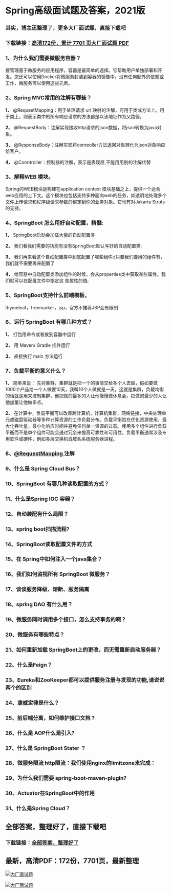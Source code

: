 # Spring高级面试题及答案，2021版

### 其实，博主还整理了，更多大厂面试题，直接下载吧

### 下载链接：[高清172份，累计 7701 页大厂面试题  PDF](https://github.com/souyunku/DevBooks/blob/master/docs/index.md)



### 1、为什么我们需要微服务容器？

要管理基于微服务的应用程序，容器是最简单的选择。它帮助用户单独部署和开发。您还可以使用Docker将微服务封装到容器的镜像中。没有任何额外的依赖或工作，微服务可以使用这些元素。


### 2、Spring MVC常用的注解有哪些？

**1、** @RequestMapping：用于处理请求 url 映射的注解，可用于类或方法上。用于类上，则表示类中的所有响应请求的方法都是以该地址作为父路径。

**2、** @RequestBody：注解实现接收http请求的json数据，将json转换为java对象。

**3、** @ResponseBody：注解实现将conreoller方法返回对象转化为json对象响应给客户。

**4、** @Conntroller：控制器的注解，表示是表现层,不能用用别的注解代替


### 3、解释WEB 模块。

Spring的WEB模块是构建在application context 模块基础之上，提供一个适合web应用的上下文。这个模块也包括支持多种面向web的任务，如透明地处理多个文件上传请求和程序级请求参数的绑定到你的业务对象。它也有对Jakarta Struts的支持。


### 4、SpringBoot 怎么用好自动配置，精髓:

**1、** SpringBoot启动会加载大量的自动配置类

**2、** 我们看我们需要的功能有没有SpringBoot默认写好的自动配置类;

**3、** 我们再来看这个自动配置类中到底配置了哪些组件;(只要我们要用的组件有，我们就不需要再来配置了

**4、** 给容器中自动配置类添加组件的时候，会从properties类中获取某些属性。我们就可以在配置文件中指定这 些属性的值;


### 5、SpringBoot支持什么前端模板，

thymeleaf，freemarker，jsp，官方不推荐JSP会有限制


### 6、运行 SpringBoot 有哪几种方式？

**1、** 打包用命令或者放到容器中运行

**2、** 用 Maven/ Gradle 插件运行

**3、** 直接执行 main 方法运行


### 7、负载平衡的意义什么？

**1、** 简单来说： 先将集群，集群就是把一个的事情交给多个人去做，假如要做1000个产品给一个人做要10天，我叫10个人做就是一天，这就是集群，负载均衡的话就是用来控制集群，他把做的最多的人让他慢慢做休息会，把做的最少的人让他加量让他做多点。

**2、** 在计算中，负载平衡可以改善跨计算机，计算机集群，网络链接，中央处理单元或磁盘驱动器等多种计算资源的工作负载分布。负载平衡旨在优化资源使用，最大化吞吐量，最小化响应时间并避免任何单一资源的过载。使用多个组件进行负载平衡而不是单个组件可能会通过冗余来提高可靠性和可用性。负载平衡通常涉及专用软件或硬件，例如多层交换机或域名系统服务器进程。


### 8、[@RequestMapping ](/RequestMapping ) 注解
### 9、什么是 Spring Cloud Bus？
### 10、SpringBoot 有哪几种读取配置的方式？
### 11、什么是Spring IOC 容器？
### 12、自动装配有什么局限？
### 13、spring boot扫描流程?
### 14、SpringBoot读取配置文件的方式
### 15、在 Spring中如何注入一个java集合？
### 16、我们如何监视所有 SpringBoot 微服务？
### 17、谈谈服务降级、熔断、服务隔离
### 18、spring DAO 有什么用？
### 19、微服务同时调用多个接口，怎么支持事务的啊？
### 20、微服务有哪些特点？
### 21、如何重新加载 SpringBoot上的更改，而无需重新启动服务器？
### 22、什么是Feign？
### 23、Eureka和ZooKeeper都可以提供服务注册与发现的功能,请说说两个的区别
### 24、康威定律是什么？
### 25、前后端分离，如何维护接口文档 ?
### 26、什么是 AOP什么是引入?
### 27、什么是 SpringBoot Stater ？
### 28、微服务限流 http限流：我们使⽤nginx的limitzone来完成：
### 29、为什么我们需要 spring-boot-maven-plugin?
### 30、Actuator在SpringBoot中的作用
### 31、什么是Spring Cloud？




## 全部答案，整理好了，直接下载吧

### 下载链接：[全部答案，整理好了](https://www.souyunku.com/wp-content/uploads/weixin/githup-weixin-2.png)




## 最新，高清PDF：172份，7701页，最新整理

[![大厂面试题](https://www.souyunku.com/wp-content/uploads/weixin/mst.png "架构师专栏")](https://www.souyunku.com/wp-content/uploads/weixin/githup-weixin.png "架构师专栏")

[![大厂面试题](https://www.souyunku.com/wp-content/uploads/weixin/githup-weixin.png "架构师专栏")](https://www.souyunku.com/wp-content/uploads/weixin/githup-weixin.png "架构师专栏")
